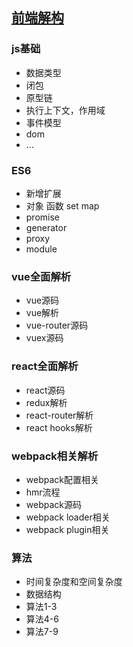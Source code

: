 ## [前端解构](https://aigouzz.github.io/dist)
### js基础
- 数据类型
- 闭包
- 原型链
- 执行上下文，作用域
- 事件模型
- dom
- ...

### ES6
- 新增扩展
- 对象 函数 set map
- promise
- generator
- proxy
- module

### vue全面解析
- vue源码
- vue解析
- vue-router源码
- vuex源码

### react全面解析
- react源码
- redux解析
- react-router解析
- react hooks解析

### webpack相关解析
- webpack配置相关
- hmr流程
- webpack源码
- webpack loader相关
- webpack plugin相关 

### 算法
- 时间复杂度和空间复杂度
- 数据结构
- 算法1-3
- 算法4-6
- 算法7-9


<footStage />

